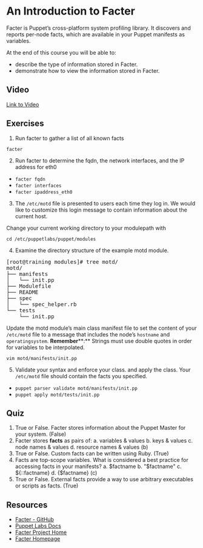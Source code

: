 # An Introduction to Facter
Facter is Puppet’s cross-platform system profiling library. It discovers and reports per-node facts, which are available in your Puppet manifests as variables.

At the end of this course you will be able to:

* describe the type of information stored in Facter.
* demonstrate how to view the information stored in Facter.

## Video
[Link to Video](https://github.com/puppetlabs/courseware-lms/blob/master/03-Technologies/4101/03-4101-Facter_Intro.mp4)

## Exercises
1. Run facter to gather a list of all known facts

`facter`

2. Run facter to determine the fqdn, the network interfaces, and the IP address for eth0

*   `facter fqdn`
*   `facter interfaces`
*   `facter ipaddress_eth0`

3. The `/etc/motd` file is presented to users each time they log in. We would like to customize this login message to contain information about the current host.

Change your current working directory to your modulepath with

`cd /etc/puppetlabs/puppet/modules`

4. Examine the directory structure of the example motd module.

<pre>[root@training modules]# tree motd/
motd/
├── manifests
│   └── init.pp
├── Modulefile
├── README
├── spec
│   └── spec_helper.rb
└── tests
    └── init.pp
</pre>

Update the motd module’s main class manifest file to set the content of your `/etc/motd` file to a message that includes the node’s `hostname` and `operatingsystem`. **Remember****:** Strings must use double quotes in order for variables to be interpolated.

`vim motd/manifests/init.pp`

5. Validate your syntax and enforce your class. and apply the class. Your `/etc/motd` file should contain the facts you specified.

*   `puppet parser validate motd/manifests/init.pp`
*   `puppet apply motd/tests/init.pp`

## Quiz
1. True or False. Facter stores information about the Puppet Master for your system. (False)
2. Facter stores **facts** as pairs of:
a. variables & values b. keys & values c. node names & values d. resource names & values (b)
3. True or False. Custom facts can be written using Ruby. (True)
4. Facts are top-scope variables. What is considered a best practice for accessing facts in your manifests?
a. $factname b. "$factname" c. ${::factname} d. {$factname} (c)
5. True or False. External facts provide a way to use arbitrary executables or scripts as facts. (True)

## Resources
* [Facter - GitHub](https://github.com/puppetlabs/facter)
* [Puppet Labs Docs](http://docs.puppetlabs.com/facter/)
* [Facter Project Home](http://projects.puppetlabs.com/projects/facter)
* [Facter Homepage](http://puppetlabs.com/puppet/related-projects/facter/)
